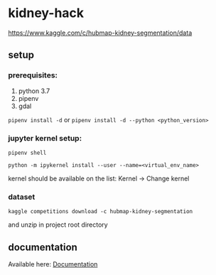 # kidney-hack

https://www.kaggle.com/c/hubmap-kidney-segmentation/data

## setup

### prerequisites: 
1. python 3.7
2. pipenv
3. gdal

```pipenv install -d``` or ```pipenv install -d --python <python_version>```

### jupyter kernel setup:

```pipenv shell```

```python -m ipykernel install --user --name=<virtual_env_name>```

kernel should be available on the list: Kernel -> Change kernel

### dataset

```kaggle competitions download -c hubmap-kidney-segmentation```

and unzip in project root directory

## documentation

Available here: [Documentation][Documentation]

[Documentation]: https://github.com/ankke/kidney-hack/blob/develop/KidneyHack-documentation-polish.pdf
